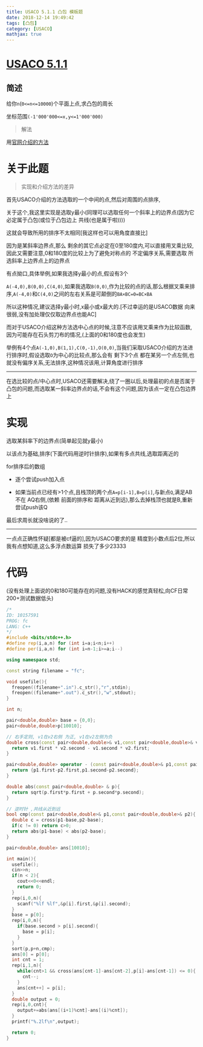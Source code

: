 ```yaml
---
title: USACO 5.1.1 凸包 模板题
date: 2018-12-14 19:49:42
tags: [凸包]
category: [USACO]
mathjax: true
---
```


# [USACO 5.1.1](http://train.usaco.org/usacoprob2?S=fc&a=g2SIibF0nAf)

## 简述

给你`n`(`0<=n<=10000`)个平面上点,求凸包的周长

坐标范围`(-1'000'000<=x,y<=1'000'000)`

> 解法

用[官网介绍的方法](http://train.usaco.org/usacotext2?a=p3yCGYNnqEI&S=chtext)

# 关于此题

> 实现和介绍方法的差异

首先USACO介绍的方法选取的一个中间的点,然后对周围的点排序,

关于这个,我这里实现是选取y最小(同理可以选取任何一个斜率上的边界点(因为它必定属于凸包(或位于凸包边上 共线(也是属于啦))))

这就会导致所用的排序不太相同[我这样也可以用角度直接比]

因为是某斜率边界点,那么 剩余的其它点必定在0至180度内,可以直接用叉乘比较,因此又需要注意,0和180度的比较上为了避免对称点的 不定偏序关系,需要选取 所选斜率上边界点上的边界点

有点拗口,具体举例,如果我选择y最小的点,假设有3个

`A(-4,0),B(0,0),C(4,0)`,如果我选取`B(0,0)`,作为比较的点的话,那么根据叉乘来排序,`A(-4,0)`和`C(4,0)`之间的左右关系是可颠倒的`BA×BC=0=BC×BA`

所以这种情况,建议选择y最小时,x最小或x最大的.[不过幸运的是USACO数据 向来很弱,没有加处理仅仅取边界点也能AC]


而对于USACO介绍这种方法选中心点的时候,注意不应该用叉乘来作为比较函数,因为可能存在石头剪刀布的情况,(上面的0和180度也会发生)

举例有4个点`A(-1,0),B(1,1),C(0,-1),O(0,0)`,当我们采取USACO介绍的方法进行排序时,假设选取`O`为中心的比较点,那么会有 剩下3个点 都在某另一个点左侧,也就没有偏序关系,无法排序,这种情况该用,计算角度进行排序

----------------

在选比较的点/中心点时,USACO还需要解决,绕了一圈以后,处理最初的点是否属于凸包的问题,而选取某一斜率边界点的话,不会有这个问题,因为该点一定在凸包边界上

# 实现

选取某斜率下的边界点(简单起见就y最小)

以该点为基础,排序(下面代码用逆时针排序),如果有多点共线,选取距离近的

for排序后的数组

 - 逐个尝试push加入点

 - 如果当前点已经有>1个点,且栈顶的两个点`A=p[i-1],B=p[i]`,与新点`Q`,满足AB 不在 AQ右侧,(依赖 前面的排序和 距离从近到远),那么去掉栈顶也就是B,重新尝试push该Q

最后求周长就没啥说的了..

----------------

一点点正确性怀疑[都是被cf逼的],因为USACO要求的是 精度到小数点后2位,所以我有点想知道,这么多浮点数运算 损失了多少23333

# 代码

(没有处理上面说的0和180可能存在的问题,没有HACK的感觉真轻松,向CF日常200+测试数据低头)

```c++
/*
ID: 10157591
PROG: fc
LANG: C++
*/
#include <bits/stdc++.h>
#define rep(i,a,n) for (int i=a;i<n;i++)
#define per(i,a,n) for (int i=n-1;i>=a;i--)

using namespace std;

const string filename = "fc";

void usefile(){
  freopen((filename+".in").c_str(),"r",stdin);
  freopen((filename+".out").c_str(),"w",stdout);
}

int n;

pair<double,double> base = {0,0};
pair<double,double>p[10010];

// 右手定则, v1在v2右侧 为正, v1在v2左侧为负
double cross(const pair<double,double>& v1,const pair<double,double>& v2){
  return v1.first * v2.second - v1.second * v2.first;
}

pair<double,double> operator - (const pair<double,double>& p1,const pair<double,double>& p2){
  return {p1.first-p2.first,p1.second-p2.second};
}

double abs(const pair<double,double> & p){
  return sqrt(p.first*p.first + p.second*p.second);
}

// 逆时针 ,共线从近到远
bool cmp(const pair<double,double>& p1,const pair<double,double>& p2){
  double c = cross(p1-base,p2-base);
  if(c != 0) return c>0;
  return abs(p1-base) < abs(p2-base);
}

pair<double,double> ans[10010];

int main(){
  usefile();
  cin>>n;
  if(n < 2){
    cout<<0<<endl;
    return 0;
  }
  rep(i,0,n){
    scanf("%lf %lf",&p[i].first,&p[i].second);
  }
  base = p[0];
  rep(i,0,n){
    if(base.second > p[i].second){
      base = p[i];
    }
  }
  sort(p,p+n,cmp);
  ans[0] = p[0];
  int cnt = 1;
  rep(i,1,n){
    while(cnt>1 && cross(ans[cnt-1]-ans[cnt-2],p[i]-ans[cnt-1]) <= 0){ // 新加的点应该在最后一条射线左侧
      cnt--;
    }
    ans[cnt++] = p[i];
  }
  double output = 0;
  rep(i,0,cnt){
    output+=abs(ans[(i+1)%cnt]-ans[(i)%cnt]);
  }
  printf("%.2lf\n",output);

  return 0;
}
```
